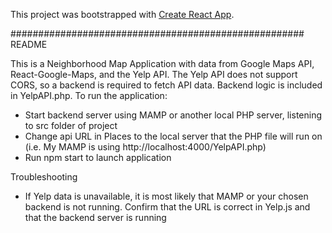 This project was bootstrapped with [Create React App](https://github.com/facebookincubator/create-react-app).

#####################################################
README

This is a Neighborhood Map Application with data from Google Maps API, React-Google-Maps, and the Yelp API. The Yelp API does not support CORS, so a backend is required to fetch API data. Backend logic is included in YelpAPI.php. To run the application:
* Start backend server using MAMP or another local PHP server, listening to src folder of project
* Change api URL in Places to the local server that the PHP file will run on
  (i.e. My MAMP is using http://localhost:4000/YelpAPI.php)
* Run npm start to launch application

Troubleshooting
* If Yelp data is unavailable, it is most likely that MAMP or your chosen backend is not running. Confirm that the URL is correct in Yelp.js and that the backend server is running